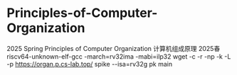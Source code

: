 # Principles-of-Computer-Organization
2025 Spring Principles of Computer Organization 计算机组成原理 2025春
riscv64-unknown-elf-gcc -march=rv32ima -mabi=ilp32
wget -c -r -np -k -L -p https://organ.p.cs-lab.top/
spike --isa=rv32g pk main
